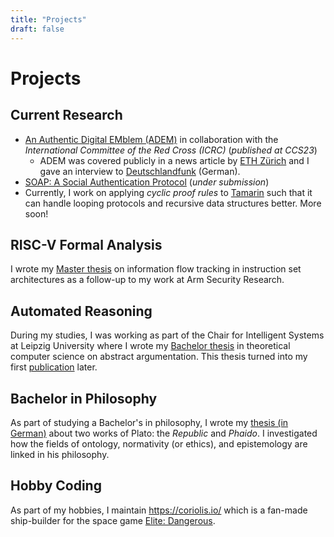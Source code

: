 ```yaml
---
title: "Projects"
draft: false
---
```


# Projects

## Current Research

* [An Authentic Digital EMblem (ADEM)](https://emblem.felixlinker.de) in collaboration with the *International Committee of the Red Cross (ICRC)* (*published at CCS23*)
  * ADEM was covered publicly in a news article by [ETH Zürich](https://ethz.ch/en/news-and-events/eth-news/news/2023/11/digital-emblem-for-humanitarian-law-in-cyberspace.html) and I gave an interview to [Deutschlandfunk](https://www.deutschlandfunk.de/wie-sich-hilfsorganisationen-gegen-hacker-schuetzen-sollen-int-felix-linker-dlf-2eec799e-100.html) (German).
* [SOAP: A Social Authentication Protocol](https://soap-wg.github.io/) (*under submission*)
* Currently, I work on applying *cyclic proof rules* to [Tamarin](https://tamarin-prover.github.io/) such that it can handle looping protocols and recursive data structures better.
More soon!

## RISC-V Formal Analysis

I wrote my [Master thesis](https://github.com/felixlinker/ifc-rv-thesis) on information flow tracking in instruction set architectures as a follow-up to my work at Arm Security Research.

## Automated Reasoning

During my studies, I was working as part of the Chair for Intelligent Systems at Leipzig University where I wrote my [Bachelor thesis](/doc/agm_contraction_ba.pdf) in theoretical computer science on abstract argumentation.
This thesis turned into my first [publication](https://doi.org/10.1007/978-3-030-19570-0_3) later.

## Bachelor in Philosophy

As part of studying a Bachelor's in philosophy, I wrote my [thesis (in German)](/doc/ba_platon.pdf) about two works of Plato: the *Republic* and *Phaido*.
I investigated how the fields of ontology, normativity (or ethics), and epistemology are linked in his philosophy.

## Hobby Coding

As part of my hobbies, I maintain https://coriolis.io/ which is a fan-made ship-builder for the space game [Elite: Dangerous](https://www.elitedangerous.com/).

